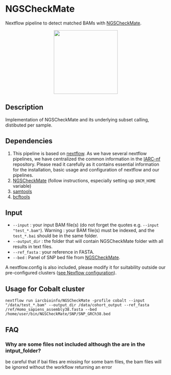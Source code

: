 # NGSCheckMate
Nextflow pipeline to detect matched BAMs with [NGSCheckMate](https://github.com/parklab/NGSCheckMate).

<div style="text-align:center"><img src="https://camo.githubusercontent.com/371f23d984f8679c6562758f1e5b5e12397f1bef/68747470733a2f2f7061726b6c61622e6769746875622e696f2f4e4753436865636b4d6174652f6c6f676f2e737667" width="200" /></div>

## Description

Implementation of NGSCheckMate and its underlying subset calling, distibuted per sample.

## Dependencies 

1. This pipeline is based on [nextflow](https://www.nextflow.io). As we have several nextflow pipelines, we have centralized the common information in the [IARC-nf](https://github.com/IARCbioinfo/IARC-nf) repository. Please read it carefully as it contains essential information for the installation, basic usage and configuration of nextflow and our pipelines.
2. [NGSCheckMate](https://github.com/parklab/NGSCheckMate) (follow instructions, especially setting up `$NCM_HOME` variable)
3. [samtools](http://www.htslib.org/download/)
4. [bcftools](http://www.htslib.org/download/)

## Input

- `--input` : your input BAM file(s) (do not forget the quotes e.g. `--input "test_*.bam"`). Warning : your BAM file(s) must be indexed, and the `test_*.bai` should be in the same folder.
- `--output_dir` : the folder that will contain NGSCheckMate folder with all results in text files.
- `--ref_fasta` : your reference in FASTA. 
- `--bed` : Panel of SNP bed file from [NGSCheckMate](https://github.com/parklab/NGSCheckMate/tree/master/SNP). 


A nextflow.config is also included, please modify it for suitability outside our pre-configured clusters ([see Nexflow configuration](https://www.nextflow.io/docs/latest/config.html#configuration-file)).

## Usage for Cobalt cluster
```
nextflow run iarcbioinfo/NGSCheckMate -profile cobalt --input "/data/test_*.bam" --output_dir /data/cohort_output --ref_fasta /ref/Homo_sapiens_assembly38.fasta --bed /home/user/bin/NGSCheckMate/SNP/SNP_GRCh38.bed
```

## FAQ

### Why are some files not included although the are in the intput_folder?
be careful that if bai files are missing for some bam files, the bam files will be ignored without the workflow returning an error
